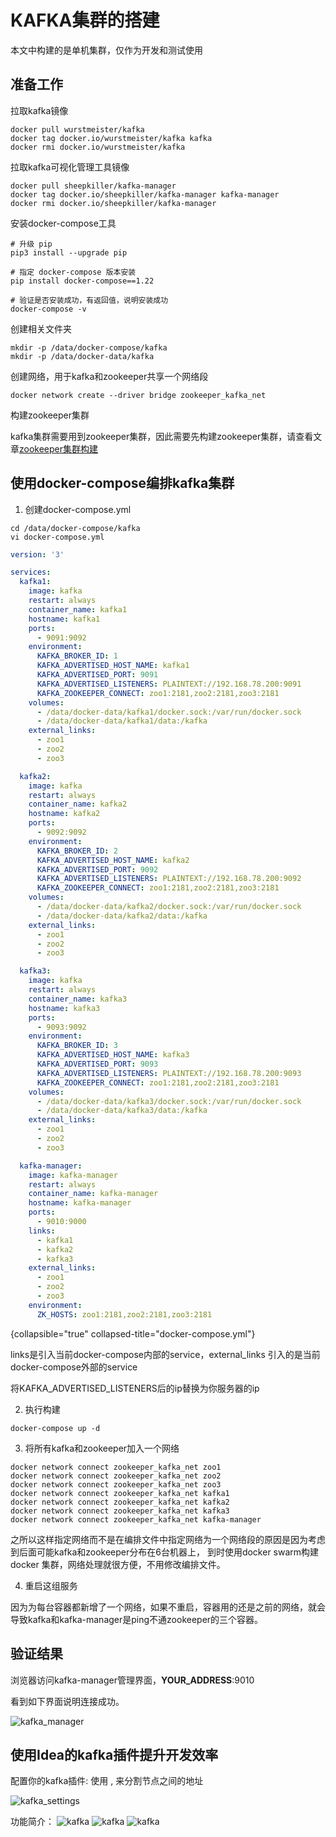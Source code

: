 # KAFKA集群的搭建

<note>
    <p>
        本文中构建的是单机集群，仅作为开发和测试使用 &nbsp;&nbsp;&nbsp;&nbsp;&nbsp;&nbsp;&nbsp;&nbsp;
    </p>
</note>


## 准备工作

拉取kafka镜像
```Shell
docker pull wurstmeister/kafka
docker tag docker.io/wurstmeister/kafka kafka
docker rmi docker.io/wurstmeister/kafka
```

拉取kafka可视化管理工具镜像
```Shell
docker pull sheepkiller/kafka-manager
docker tag docker.io/sheepkiller/kafka-manager kafka-manager
docker rmi docker.io/sheepkiller/kafka-manager
```

安装docker-compose工具
```Shell
# 升级 pip
pip3 install --upgrade pip

# 指定 docker-compose 版本安装
pip install docker-compose==1.22

# 验证是否安装成功，有返回值，说明安装成功
docker-compose -v
```

创建相关文件夹
```Shell
mkdir -p /data/docker-compose/kafka
mkdir -p /data/docker-data/kafka
```

创建网络，用于kafka和zookeeper共享一个网络段
```Shell
docker network create --driver bridge zookeeper_kafka_net
```

构建zookeeper集群

kafka集群需要用到zookeeper集群，因此需要先构建zookeeper集群，请查看文章[zookeeper集群构建](zookeeper集群.md)

## 使用docker-compose编排kafka集群

1. 创建docker-compose.yml

```Shell
cd /data/docker-compose/kafka
vi docker-compose.yml
```

```yaml
version: '3'

services:
  kafka1:
    image: kafka
    restart: always
    container_name: kafka1
    hostname: kafka1
    ports:
      - 9091:9092
    environment:
      KAFKA_BROKER_ID: 1
      KAFKA_ADVERTISED_HOST_NAME: kafka1
      KAFKA_ADVERTISED_PORT: 9091
      KAFKA_ADVERTISED_LISTENERS: PLAINTEXT://192.168.78.200:9091
      KAFKA_ZOOKEEPER_CONNECT: zoo1:2181,zoo2:2181,zoo3:2181
    volumes:
      - /data/docker-data/kafka1/docker.sock:/var/run/docker.sock
      - /data/docker-data/kafka1/data:/kafka
    external_links:
      - zoo1
      - zoo2
      - zoo3

  kafka2:
    image: kafka
    restart: always
    container_name: kafka2
    hostname: kafka2
    ports:
      - 9092:9092
    environment:
      KAFKA_BROKER_ID: 2
      KAFKA_ADVERTISED_HOST_NAME: kafka2
      KAFKA_ADVERTISED_PORT: 9092
      KAFKA_ADVERTISED_LISTENERS: PLAINTEXT://192.168.78.200:9092
      KAFKA_ZOOKEEPER_CONNECT: zoo1:2181,zoo2:2181,zoo3:2181
    volumes:
      - /data/docker-data/kafka2/docker.sock:/var/run/docker.sock
      - /data/docker-data/kafka2/data:/kafka
    external_links:
      - zoo1
      - zoo2
      - zoo3

  kafka3:
    image: kafka
    restart: always
    container_name: kafka3
    hostname: kafka3
    ports:
      - 9093:9092
    environment:
      KAFKA_BROKER_ID: 3
      KAFKA_ADVERTISED_HOST_NAME: kafka3
      KAFKA_ADVERTISED_PORT: 9093
      KAFKA_ADVERTISED_LISTENERS: PLAINTEXT://192.168.78.200:9093
      KAFKA_ZOOKEEPER_CONNECT: zoo1:2181,zoo2:2181,zoo3:2181
    volumes:
      - /data/docker-data/kafka3/docker.sock:/var/run/docker.sock
      - /data/docker-data/kafka3/data:/kafka
    external_links:
      - zoo1
      - zoo2
      - zoo3

  kafka-manager:
    image: kafka-manager
    restart: always
    container_name: kafka-manager
    hostname: kafka-manager
    ports:
      - 9010:9000
    links:
      - kafka1
      - kafka2
      - kafka3
    external_links:
      - zoo1
      - zoo2
      - zoo3
    environment:
      ZK_HOSTS: zoo1:2181,zoo2:2181,zoo3:2181
```
{collapsible="true" collapsed-title="docker-compose.yml"}

<note>
    <p>
        links是引入当前docker-compose内部的service，external_links 引入的是当前docker-compose外部的service &nbsp;&nbsp;&nbsp;&nbsp;&nbsp;&nbsp;&nbsp;&nbsp;
    </p>
</note>
<warning>
    <p>
        将KAFKA_ADVERTISED_LISTENERS后的ip替换为你服务器的ip &nbsp;&nbsp;&nbsp;&nbsp;&nbsp;&nbsp;&nbsp;&nbsp;&nbsp;
    </p>
</warning>

2. 执行构建

```Shell
docker-compose up -d
```

3. 将所有kafka和zookeeper加入一个网络

```Shell
docker network connect zookeeper_kafka_net zoo1
docker network connect zookeeper_kafka_net zoo2
docker network connect zookeeper_kafka_net zoo3
docker network connect zookeeper_kafka_net kafka1
docker network connect zookeeper_kafka_net kafka2
docker network connect zookeeper_kafka_net kafka3
docker network connect zookeeper_kafka_net kafka-manager
```

之所以这样指定网络而不是在编排文件中指定网络为一个网络段的原因是因为考虑到后面可能kafka和zookeeper分布在6台机器上， 到时使用docker swarm构建docker 集群，网络处理就很方便，不用修改编排文件。

4. 重启这组服务
   
因为为每台容器都新增了一个网络，如果不重启，容器用的还是之前的网络，就会导致kafka和kafka-manager是ping不通zookeeper的三个容器。

## 验证结果

浏览器访问kafka-manager管理界面，**YOUR_ADDRESS**:9010

看到如下界面说明连接成功。

![kafka_manager](kafka_manager.png)

## 使用Idea的kafka插件提升开发效率


<p>配置你的kafka插件: 使用 <shortcut>,</shortcut> 来分割节点之间的地址</p>

![kafka_settings](idea_kafka.png)


功能简介：
<tabs>
    <tab title="主题管理">
        <img src="topic_kafka.png" alt="kafka"/>
    </tab>
    <tab title="模拟消费者生产者">
        <img src="kafka_cos_pro.png" alt="kafka"/>
    </tab>
    <tab title="分区和配置信息管理">
        <img src="kafka_info.png" alt="kafka"/>
    </tab>
</tabs>

